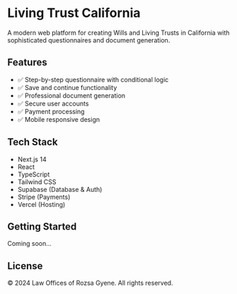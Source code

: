 # Living Trust California

A modern web platform for creating Wills and Living Trusts in California with sophisticated questionnaires and document generation.

## Features

- ✅ Step-by-step questionnaire with conditional logic
- ✅ Save and continue functionality  
- ✅ Professional document generation
- ✅ Secure user accounts
- ✅ Payment processing
- ✅ Mobile responsive design

## Tech Stack

- Next.js 14
- React
- TypeScript
- Tailwind CSS
- Supabase (Database & Auth)
- Stripe (Payments)
- Vercel (Hosting)

## Getting Started

Coming soon...

## License

© 2024 Law Offices of Rozsa Gyene. All rights reserved.
